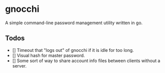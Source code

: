 # gnocchi

A simple command-line password management utility written in go.

## Todos

- [] Timeout that "logs out" of gnocchi if it is idle for too long.
- [] Visual hash for master password.
- [] Some sort of way to share account info files between clients without a server.
